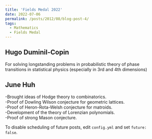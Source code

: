 ```yaml
---
title: 'Fields Medal 2022'
date: 2022-07-06
permalink: /posts/2012/08/blog-post-4/
tags:
  - Mathematics
  - Fields Medal
---
```


## Hugo Duminil-Copin
For solving longstanding problems in probabilistic theory of phase transitions in statistical physics (especially in 3rd and 4th dimensions)

## June Huh
-Brought ideas of Hodge theory to combinatorics. <br />
-Proof of Dowling Wilson conjecture for geometric lattices. <br />
-Proof of Heron-Rota-Welsh conjecture for matroids. <br />
-Development of the theory of Lorenzian polynomials. <br />
-Proof of  strong Mason conjecture. <br />

To disable scheduling of future posts, edit `config.yml` and set `future: false`. 
